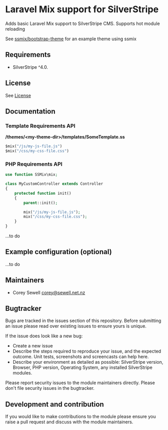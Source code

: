 # Laravel Mix support for SilverStripe

Adds basic Laravel Mix support to SilverStripe CMS.
Supports hot module reloading

See [ssmix/bootstrap-theme](https://github.com/cjsewell/silverstripe-mix-bootstrap-theme/) for an example theme using ssmix

## Requirements

* SilverStripe ^4.0.

## License
See [License](license.md)

## Documentation
### Template Requirements API

**/themes/&lt;my-theme-dir&gt;/templates/SomeTemplate.ss**

```ss
$mix("/js/my-js-file.js")
$mix("/css/my-css-file.css")
```

### PHP Requirements API
```php
use function SSMix\mix;

class MyCustomController extends Controller
{
    protected function init()
    {
        parent::init();

        mix("/js/my-js-file.js");
        mix("/css/my-css-file.css");
    }
}

```
...to do


## Example configuration (optional)
...to do

## Maintainers
 * Corey Sewell <corey@sewell.net.nz>

## Bugtracker
Bugs are tracked in the issues section of this repository. Before submitting an issue please read over
existing issues to ensure yours is unique.

If the issue does look like a new bug:

 - Create a new issue
 - Describe the steps required to reproduce your issue, and the expected outcome. Unit tests, screenshots
 and screencasts can help here.
 - Describe your environment as detailed as possible: SilverStripe version, Browser, PHP version,
 Operating System, any installed SilverStripe modules.

Please report security issues to the module maintainers directly. Please don't file security issues in the bugtracker.

## Development and contribution
If you would like to make contributions to the module please ensure you raise a pull request and discuss with the module maintainers.
